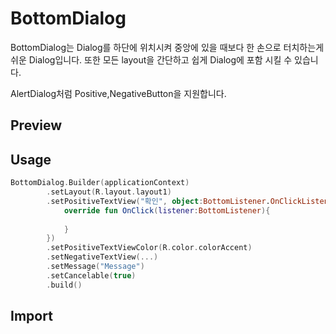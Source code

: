 # BottomDialog
BottomDialog는 Dialog를 하단에 위치시켜 중앙에 있을 때보다 한 손으로 터치하는게 쉬운 Dialog입니다. 또한 모든 layout을 간단하고 쉽게 Dialog에 포함 시킬 수 있습니다. 

AlertDialog처럼 Positive,NegativeButton을 지원합니다.

## Preview

## Usage
```kotlin
BottomDialog.Builder(applicationContext)
        .setLayout(R.layout.layout1)
        .setPositiveTextView("확인", object:BottomListener.OnClickListener{
            override fun OnClick(listener:BottomListener){
                
            }
        })
        .setPositiveTextViewColor(R.color.colorAccent)
        .setNegativeTextView(...)
        .setMessage("Message")
        .setCancelable(true)
        .build()
```

## Import


